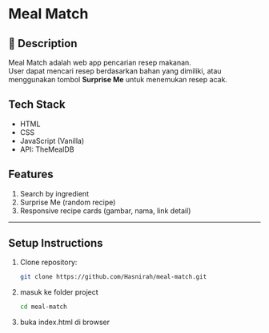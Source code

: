 # Meal Match

## 📌 Description
Meal Match adalah web app pencarian resep makanan.  
User dapat mencari resep berdasarkan bahan yang dimiliki, atau menggunakan tombol **Surprise Me** untuk menemukan resep acak.

## Tech Stack
- HTML  
- CSS  
- JavaScript (Vanilla)  
- API: TheMealDB
  
## Features
1. Search by ingredient  
2. Surprise Me (random recipe)  
3. Responsive recipe cards (gambar, nama, link detail)  

---

##  Setup Instructions
1. Clone repository:
   ```bash
   git clone https://github.com/Hasnirah/meal-match.git
2. masuk ke folder project
   ```bash
   cd meal-match
3. buka index.html di browser
